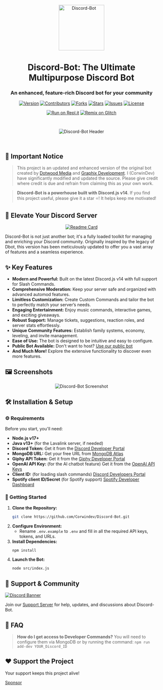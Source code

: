 <p align="center">
  <a href="https://github.com/corwindev/Discord-Bot">
    <img src="https://cdn.discordapp.com/attachments/778665159316209748/1055857473749274694/Corwin-1-modified.png" alt="Discord-Bot" width="150">
  </a>
  <h1 align="center">Discord-Bot: The Ultimate Multipurpose Discord Bot</h1>
  <h3 align="center">An enhanced, feature-rich Discord bot for your community</h3>
</p>

<p align="center">
  <a href="https://github.com/Corwindev/Discord-Bot"><img src="https://img.shields.io/github/package-json/v/CorwinDev/Discord-Bot?style=flat-square&label=Version" alt="Version"></a>
  <a href="https://github.com/Corwindev/Discord-Bot/graphs/contributors"><img src="https://img.shields.io/github/contributors/CorwinDev/Discord-Bot?style=flat-square&label=Contributors" alt="Contributors"></a>
  <a href="https://github.com/Corwindev/Discord-Bot/network/members"><img src="https://img.shields.io/github/forks/Corwindev/Discord-Bot?style=flat-square&label=Forks" alt="Forks"></a>
  <a href="https://github.com/Corwindev/Discord-Bot/stargazers"><img src="https://img.shields.io/github/stars/Corwindev/Discord-Bot?style=flat-square&label=Stars" alt="Stars"></a>
  <a href="https://github.com/Corwindev/Discord-Bot/issues"><img src="https://img.shields.io/github/issues/Corwindev/Discord-Bot?style=flat-square&label=Issues" alt="Issues"></a>
  <a href="https://github.com/Corwindev/Discord-Bot/blob/master/LICENSE"><img src="https://img.shields.io/github/license/Corwindev/Discord-Bot?style=flat-square&label=License" alt="License"></a>
</p>


<p align="center">
  <a href="https://replit.com/@CorwinDeveloper/Discord-Bot-v14?v=1"><img src="https://repl.it/badge/github/CorwinDev/Discord-Bot" alt="Run on Repl.it"></a>
  <a href="https://glitch.com/edit/#!/import/github/CorwinDev/Discord-Bot"><img src="https://cdn.glitch.com/2703baf2-b643-4da7-ab91-7ee2a2d00b5b%2Fremix-button.svg" alt="Remix on Glitch"></a>
</p>

<br>
<p align="center">
  <img src="https://capsule-render.vercel.app/api?type=waving&color=gradient&height=100§ion=header&text=Discord-Bot&fontSize=50&fontAlignY=25&animation=twinkling&fontColor=gradient" alt="Discord-Bot Header">
</p>

<br>


<!-- NOTICE -->
## 📢 Important Notice
>  This project is an updated and enhanced version of the original bot created by [Dotwood Media](https://github.com/DotwoodMedia) and [Graphix Development](https://github.com/GraphixDevelopment). I (CorwinDev) have significantly modified and updated the source. Please give credit where credit is due and refrain from claiming this as your own work.

>  **Discord-Bot is a powerhouse built with Discord.js v14**. If you find this project useful, please give it a star ⭐! It helps keep me motivated!

<!-- ABOUT THE PROJECT -->

## 🚀 Elevate Your Discord Server
<p align="center">
  <a href="https://github.com/corwindev/discord-bot">
    <img src="https://github-readme-stats.vercel.app/api/pin/?username=corwindev&repo=Discord-bot&theme=tokyonight" alt="Readme Card">
  </a>
</p>


Discord-Bot is not just another bot; it's a fully loaded toolkit for managing and enriching your Discord community. Originally inspired by the legacy of Dbot, this version has been meticulously updated to offer you a vast array of features and a seamless experience.

## ✨ Key Features
* **Modern and Powerful:** Built on the latest Discord.js v14 with full support for Slash Commands.
* **Comprehensive Moderation:** Keep your server safe and organized with advanced automod features.
* **Limitless Customization:**  Create Custom Commands and tailor the bot to perfectly match your server’s needs.
* **Engaging Entertainment:** Enjoy music commands, interactive games, and exciting giveaways.
* **Robust Support:** Manage tickets, suggestions, reaction roles, and server stats effortlessly.
* **Unique Community Features:**  Establish family systems, economy, leveling, and invite management.
* **Ease of Use:** The bot is designed to be intuitive and easy to configure.
* **Public Bot Available:**  Don't want to host?  [Use our public bot](https://discord.com/api/oauth2/authorize?client_id=860390761307439114&permissions=8&scope=bot%20applications.commands)
* **And Much More!**  Explore the extensive functionality to discover even more features.

## 🖼️ Screenshots
<p align="center">
    <img src="https://cdn.discordapp.com/attachments/778665159316209748/1055832339328024666/207117434-d98356b1-bf19-418e-9e12-0ef83e0d9a21.png" alt="Discord-Bot Screenshot">
</p>

## 🛠️ Installation & Setup
### ⚙️ Requirements
Before you start, you'll need:
*  **Node.js v17+**
*  **Java v13+** (for the Lavalink server, if needed)
* **Discord Token:** Get it from the [Discord Developer Portal](https://discord.com/developers/applications)
* **MongoDB URL:** Get your free URL from [MongoDB Atlas](https://cloud.mongodb.com/v2/635277bf9f5c7b5620db28a4#clusters)
* **Giphy API Token:** Get it from the [Giphy Developer Portal](https://developers.giphy.com/)
* **OpenAI API Key:**  (for the AI chatbot feature) Get it from the [OpenAI API Keys](https://beta.openai.com/account/api-keys)
* **Client ID:**  (for loading slash commands) [Discord Developers Portal](https://discord.com/developers/applications)
* **Spotify client ID/Secret** (for Spotify support) [Spotify Developer Dashboard](https://developer.spotify.com/dashboard/login)

### 🚀 Getting Started
1. **Clone the Repository:**
    ```bash
    git clone https://github.com/Corwindev/Discord-Bot.git
    ```
2. **Configure Environment:**
    - Rename `.env.example` to `.env` and fill in all the required API keys, tokens, and URLs.
3. **Install Dependencies:**
    ```bash
    npm install
    ```
4. **Launch the Bot:**
    ```bash
    node src/index.js
    ```

## 🤝 Support & Community
[![Discord Banner](https://invidget.switchblade.xyz/techpoint-1016942011024158782)](https://discord.gg/techpoint-1016942011024158782)

Join our [Support Server](https://discord.gg/techpoint-1016942011024158782) for help, updates, and discussions about Discord-Bot.

## 🤔 FAQ
> **How do I get access to Developer Commands?**  You will need to configure them via MongoDB or by running the command: `npm run add-dev YOUR_Discord_ID`

## ❤️ Support the Project
  Your support keeps this project alive!

   [Sponsor](https://github.com/sponsors/CorwinDev)
